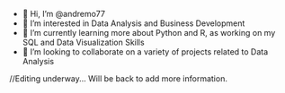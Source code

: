 - 👋 Hi, I’m @andremo77
- 👀 I’m interested in Data Analysis and Business Development
- 🌱 I’m currently learning more about Python and R, as working on my SQL and Data Visualization Skills
- 💞️ I’m looking to collaborate on a variety of projects related to Data Analysis

//Editing underway... Will be back to add more information.

<!---
andremo77/andremo77 is a ✨ special ✨ repository because its `README.md` (this file) appears on your GitHub profile.
You can click the Preview link to take a look at your changes.
--->
